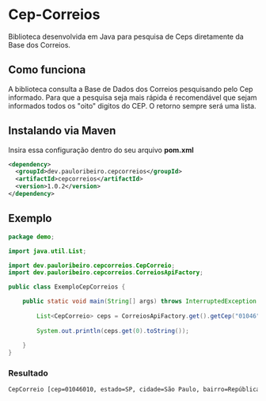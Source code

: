 # Cep-Correios
Biblioteca desenvolvida em Java para pesquisa de Ceps diretamente da Base dos Correios.

## Como funciona
A biblioteca consulta a Base de Dados dos Correios pesquisando pelo Cep informado. Para que a pesquisa seja mais rápida é recomendável que sejam informados todos os "oito" digitos do CEP. O retorno sempre será uma lista.

## Instalando via Maven
Insira essa configuração dentro do seu arquivo **pom.xml**
```xml
<dependency>
  <groupId>dev.pauloribeiro.cepcorreios</groupId>
  <artifactId>cepcorreios</artifactId>
  <version>1.0.2</version>
</dependency>
```

## Exemplo
```java
package demo;

import java.util.List;

import dev.pauloribeiro.cepcorreios.CepCorreio;
import dev.pauloribeiro.cepcorreios.CorreiosApiFactory;

public class ExemploCepCorreios {

	public static void main(String[] args) throws InterruptedException {
		
		List<CepCorreio> ceps = CorreiosApiFactory.get().getCep("01046");
		
		System.out.println(ceps.get(0).toString());
		
	}
}
```
### Resultado
```html
CepCorreio [cep=01046010, estado=SP, cidade=São Paulo, bairro=República, logradouro=Avenida Ipiranga, complemento=- até 399/400, nomeUnidade=]
```
